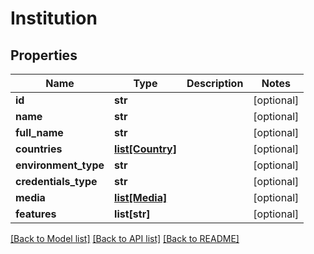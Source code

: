 # Institution

## Properties
Name | Type | Description | Notes
------------ | ------------- | ------------- | -------------
**id** | **str** |  | [optional] 
**name** | **str** |  | [optional] 
**full_name** | **str** |  | [optional] 
**countries** | [**list[Country]**](Country.md) |  | [optional] 
**environment_type** | **str** |  | [optional] 
**credentials_type** | **str** |  | [optional] 
**media** | [**list[Media]**](Media.md) |  | [optional] 
**features** | **list[str]** |  | [optional] 

[[Back to Model list]](../README.md#documentation-for-models) [[Back to API list]](../README.md#documentation-for-api-endpoints) [[Back to README]](../README.md)


